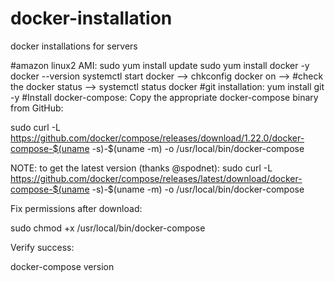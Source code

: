 # docker-installation
docker installations for servers


#amazon linux2 AMI:
sudo yum install update
sudo yum install docker -y
docker --version
systemctl start docker --> chkconfig docker on --> #check the docker status --> systemctl status docker
#git installation: yum install git -y
#Install docker-compose:
Copy the appropriate docker-compose binary from GitHub:

sudo curl -L https://github.com/docker/compose/releases/download/1.22.0/docker-compose-$(uname -s)-$(uname -m) -o /usr/local/bin/docker-compose

NOTE: to get the latest version (thanks @spodnet): sudo curl -L https://github.com/docker/compose/releases/latest/download/docker-compose-$(uname -s)-$(uname -m) -o /usr/local/bin/docker-compose

Fix permissions after download:

sudo chmod +x /usr/local/bin/docker-compose

Verify success:

docker-compose version


